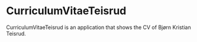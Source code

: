 # CurriculumVitaeTeisrud
CurriculumVitaeTeisrud is an application that shows the CV of Bjørn Kristian Teisrud.
